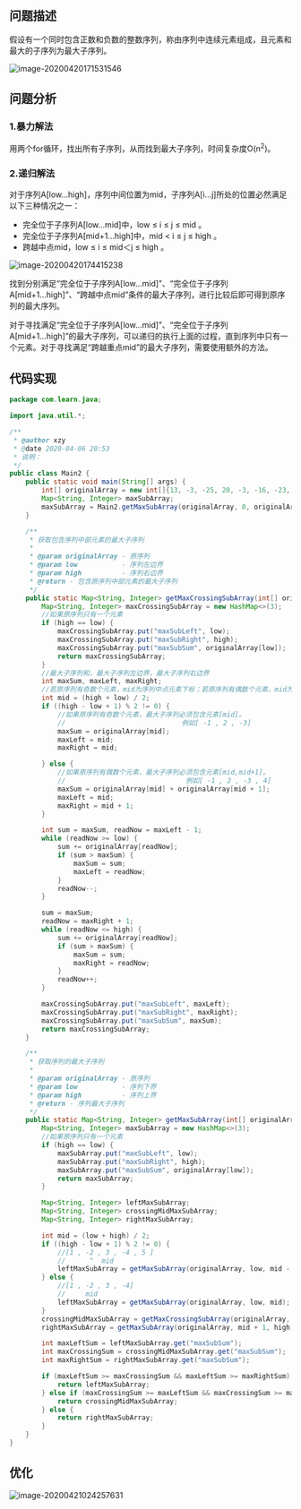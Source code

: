 ## 问题描述

假设有一个同时包含正数和负数的整数序列，称由序列中连续元素组成，且元素和最大的子序列为最大子序列。

![image-20200420171531546](E:\学习笔记\StudyNotes\在线编程\markdown图片\image-20200420171531546.png)

## 问题分析

### 1.暴力解法

用两个for循环，找出所有子序列，从而找到最大子序列，时间复杂度O(n<sup>2</sup>)。

### 2.递归解法

对于序列A[low...high]，序列中间位置为mid，子序列A[i...j]所处的位置必然满足以下三种情况之一：

- 完全位于子序列A[low...mid]中，low ≤ i ≤ j ≤ mid 。
- 完全位于子序列A[mid+1...high]中，mid < i ≤ j ≤ high 。
- 跨越中点mid，low ≤ i ≤ mid＜j ≤ high 。

![image-20200420174415238](E:\学习笔记\StudyNotes\在线编程\markdown图片\image-20200420174415238.png)

找到分别满足“完全位于子序列A[low...mid]”、“完全位于子序列A[mid+1...high]”、“跨越中点mid”条件的最大子序列，进行比较后即可得到原序列的最大序列。

对于寻找满足“完全位于子序列A[low...mid]”、“完全位于子序列A[mid+1...high]”的最大子序列，可以递归的执行上面的过程，直到序列中只有一个元素。对于寻找满足“跨越重点mid”的最大子序列，需要使用额外的方法。

## 代码实现

```java
package com.learn.java;

import java.util.*;

/**
 * @author xzy
 * @date 2020-04-06 20:53
 * 说明：
 */
public class Main2 {
    public static void main(String[] args) {
        int[] originalArray = new int[]{13, -3, -25, 20, -3, -16, -23, 18, 20, -7, 12, -5, -22, 15, -4, 7};
        Map<String, Integer> maxSubArray;
        maxSubArray = Main2.getMaxSubArray(originalArray, 0, originalArray.length - 1);
    }

    /**
     * 获取包含序列中部元素的最大子序列
     *
     * @param originalArray - 原序列
     * @param low           - 序列左边界
     * @param high          - 序列右边界
     * @return - 包含原序列中部元素的最大子序列
     */
    public static Map<String, Integer> getMaxCrossingSubArray(int[] originalArray, int low, int high) {
        Map<String, Integer> maxCrossingSubArray = new HashMap<>(3);
        //如果原序列只有一个元素
        if (high == low) {
            maxCrossingSubArray.put("maxSubLeft", low);
            maxCrossingSubArray.put("maxSubRight", high);
            maxCrossingSubArray.put("maxSubSum", originalArray[low]);
            return maxCrossingSubArray;
        }
        //最大子序列和，最大子序列左边界，最大子序列右边界
        int maxSum, maxLeft, maxRight;
        //若原序列有奇数个元素，mid为序列中点元素下标；若原序列有偶数个元素，mid为序列中部靠左元素下标。
        int mid = (high + low) / 2;
        if ((high - low + 1) % 2 != 0) {
            //如果原序列有奇数个元素，最大子序列必须包含元素[mid]。
            //                             例如[ -1 , 2 , -3]
            maxSum = originalArray[mid];
            maxLeft = mid;
            maxRight = mid;

        } else {
            //如果原序列有偶数个元素，最大子序列必须包含元素[mid,mid+1]。
            //                              例如[ -1 , 2 , -3 , 4]
            maxSum = originalArray[mid] + originalArray[mid + 1];
            maxLeft = mid;
            maxRight = mid + 1;
        }

        int sum = maxSum, readNow = maxLeft - 1;
        while (readNow >= low) {
            sum += originalArray[readNow];
            if (sum > maxSum) {
                maxSum = sum;
                maxLeft = readNow;
            }
            readNow--;
        }

        sum = maxSum;
        readNow = maxRight + 1;
        while (readNow <= high) {
            sum += originalArray[readNow];
            if (sum > maxSum) {
                maxSum = sum;
                maxRight = readNow;
            }
            readNow++;
        }

        maxCrossingSubArray.put("maxSubLeft", maxLeft);
        maxCrossingSubArray.put("maxSubRight", maxRight);
        maxCrossingSubArray.put("maxSubSum", maxSum);
        return maxCrossingSubArray;
    }

    /**
     * 获取序列的最大子序列
     *
     * @param originalArray - 原序列
     * @param low           - 序列下界
     * @param high          - 序列上界
     * @return - 序列最大子序列
     */
    public static Map<String, Integer> getMaxSubArray(int[] originalArray, int low, int high) {
        Map<String, Integer> maxSubArray = new HashMap<>(3);
        //如果原序列只有一个元素
        if (high == low) {
            maxSubArray.put("maxSubLeft", low);
            maxSubArray.put("maxSubRight", high);
            maxSubArray.put("maxSubSum", originalArray[low]);
            return maxSubArray;
        }

        Map<String, Integer> leftMaxSubArray;
        Map<String, Integer> crossingMidMaxSubArray;
        Map<String, Integer> rightMaxSubArray;

        int mid = (low + high) / 2;
        if ((high - low + 1) % 2 != 0) {
            //[1 , -2 , 3 , -4 , 5 ]
            //      ^  mid
            leftMaxSubArray = getMaxSubArray(originalArray, low, mid - 1);
        } else {
            //[1 , -2 , 3 , -4]
            //     mid
            leftMaxSubArray = getMaxSubArray(originalArray, low, mid);
        }
        crossingMidMaxSubArray = getMaxCrossingSubArray(originalArray, low, high);
        rightMaxSubArray = getMaxSubArray(originalArray, mid + 1, high);

        int maxLeftSum = leftMaxSubArray.get("maxSubSum");
        int maxCrossingSum = crossingMidMaxSubArray.get("maxSubSum");
        int maxRightSum = rightMaxSubArray.get("maxSubSum");

        if (maxLeftSum >= maxCrossingSum && maxLeftSum >= maxRightSum) {
            return leftMaxSubArray;
        } else if (maxCrossingSum >= maxLeftSum && maxCrossingSum >= maxRightSum) {
            return crossingMidMaxSubArray;
        } else {
            return rightMaxSubArray;
        }
    }
}

```

## 优化

![image-20200421024257631](E:\学习笔记\StudyNotes\在线编程\markdown图片\image-20200421024257631.png)